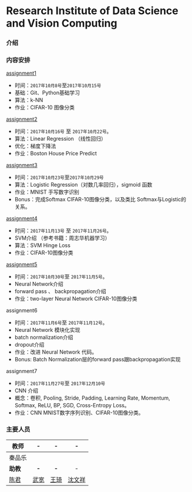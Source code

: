 # Research Institute of Data Science and Vision Computing

### 介绍

### 内容安排

[assignment1](https://github.com/quinwu/DSVC/tree/master/assignment1)

- 时间：`2017年10月8号`至`2017年10月15号`
- 基础：Git、Python基础学习
- 算法：k-NN
- 作业：CIFAR-10 图像分类

[assignment2](https://github.com/quinwu/DSVC/tree/master/assignment2)
- 时间：`2017年10月16号` 至 `2017年10月22号`。
- 算法：Linear Regression （线性回归）
- 优化：梯度下降法
- 作业：Boston House Price Predict 

[assignment3](https://github.com/quinwu/DSVC/tree/master/assignment3)
- 时间：`2017年10月23号`至`2017年10月29号`
- 算法：Logistic Regression（对数几率回归），sigmoid 函数
- 作业：MNIST 手写数字识别
- Bonus：完成Softmax CIFAR-10图像分类，以及类比 Softmax与Logistic的关系。

[assignment4](https://github.com/quinwu/DSVC/tree/master/assignment4)

- 时间：`2017年11月13号` 至 `2017年11月26号`。
- SVM介绍 （参考书籍：周志华机器学习）
- 算法：SVM Hinge Loss
- 作业：CIFAR-10图像分类

[assignment5](https://github.com/quinwu/DSVC/tree/master/assignment5)
- 时间：`2017年10月30号`至  `2017年11月5号`。
- Neural Network介绍
- forward pass 、 backpropagation介绍
- 作业：two-layer Neural Network CIFAR-10图像分类

assignment6
- 时间：`2017年11月6号`至  `2017年11月12号`。
- Neural Network 模块化实现
- batch normalization介绍
- dropout介绍
- 作业：改进 Neural Network 代码。
- Bonus: Batch Normalization层的forward pass跟backpropagation实现

assignment7
- 时间：`2017年11月27号`至  `2017年12月10号`
- CNN 介绍
- 概念：卷积, Pooling, Stride, Padding, Learning Rate, Momentum, Softmax, ReLU, BP, SGD, Cross-Entropy Loss。
- 作业：CNN MNIST数字序列识别、CIFAR-10图像分类。

### 主要人员

| 教师                                  |                -                |                 -                  |                -                 |
| ----------------------------------- | :-----------------------------: | :--------------------------------: | :------------------------------: |
| 秦品乐                                 |                                 |                                    |                                  |
| **助教**                              |              **-**              |               **-**                |                -                 |
| [陈君](https://github.com/chenjun187) | [武宽](https://github.com/quinwu) | [王琦](https://github.com/TaiXuan91) | [沈文祥](https://github.com/swxhss) |

